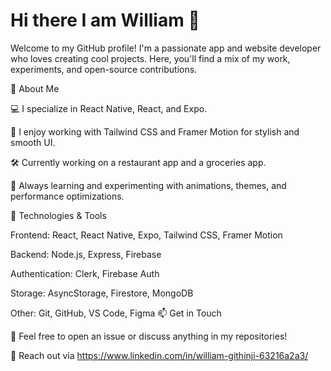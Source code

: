 # Hi there I am William 👋

Welcome to my GitHub profile! I'm a passionate app and website developer who loves creating cool projects. Here, you'll find a mix of my work, experiments, and open-source contributions.

🚀 About Me

💻 I specialize in React Native, React, and Expo.

🎨 I enjoy working with Tailwind CSS and Framer Motion for stylish and smooth UI.

🛠️ Currently working on a restaurant app and a groceries app.

🎯 Always learning and experimenting with animations, themes, and performance optimizations.

🔧 Technologies & Tools

Frontend: React, React Native, Expo, Tailwind CSS, Framer Motion

Backend: Node.js, Express, Firebase

Authentication: Clerk, Firebase Auth

Storage: AsyncStorage, Firestore, MongoDB

Other: Git, GitHub, VS Code, Figma
📫 Get in Touch

💬 Feel free to open an issue or discuss anything in my repositories!

📩 Reach out via https://www.linkedin.com/in/william-githinji-63216a2a3/
